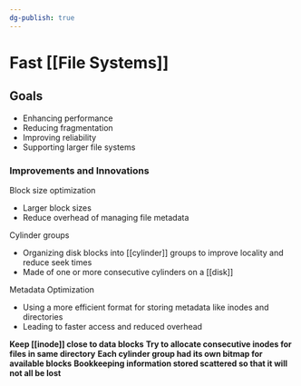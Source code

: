 ```yaml
---
dg-publish: true
---
```

# Fast [[File Systems]]
## Goals
* Enhancing performance
* Reducing fragmentation
* Improving reliability
* Supporting larger file systems
### Improvements and Innovations
Block size optimization
* Larger block sizes
* Reduce overhead of managing file metadata

Cylinder groups
* Organizing disk blocks into [[cylinder]] groups to improve locality and reduce seek times
* Made of one or more consecutive cylinders on a [[disk]]

Metadata Optimization
* Using a more efficient format for storing metadata like inodes and directories
* Leading to faster access and reduced overhead

**Keep [[inode]] close to data blocks**
**Try to allocate consecutive inodes for files in same directory**
**Each cylinder group had its own bitmap for available blocks**
**Bookkeeping information stored scattered so that it will not all be lost**

